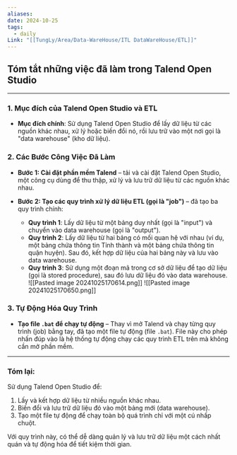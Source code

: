 ```yaml
---
aliases: 
date: 2024-10-25
tags:
  - daily
Link: "[[TungLy/Area/Data-WareHouse/ITL DataWareHouse/ETL]]"
---
```

## Tóm tắt những việc đã làm trong Talend Open Studio
---

### 1. Mục đích của Talend Open Studio và ETL
   - **Mục đích chính**: Sử dụng Talend Open Studio để lấy dữ liệu từ các nguồn khác nhau, xử lý hoặc biến đổi nó, rồi lưu trữ vào một nơi gọi là "data warehouse" (kho dữ liệu). 

### 2. Các Bước Công Việc Đã Làm
   - **Bước 1: Cài đặt phần mềm Talend** – tải và cài đặt Talend Open Studio, một công cụ dùng để thu thập, xử lý và lưu trữ dữ liệu từ các nguồn khác nhau.
   
   - **Bước 2: Tạo các quy trình xử lý dữ liệu ETL (gọi là "job")** –  đã tạo ba quy trình chính:
     - **Quy trình 1**: Lấy dữ liệu từ một bảng duy nhất (gọi là "input") và chuyển vào data warehouse (gọi là "output").
     - **Quy trình 2**: Lấy dữ liệu từ hai bảng có mối quan hệ với nhau (ví dụ, một bảng chứa thông tin Tỉnh thành và một bảng chứa thông tin quận huyện). Sau đó, kết hợp dữ liệu của hai bảng này và lưu vào data warehouse.
     - **Quy trình 3**: Sử dụng một đoạn mã trong cơ sở dữ liệu để tạo dữ liệu (gọi là stored procedure), sau đó lưu dữ liệu đó vào data warehouse.
     ![[Pasted image 20241025170614.png]]
     ![[Pasted image 20241025170650.png]]

### 3. Tự Động Hóa Quy Trình
   - **Tạo file `.bat` để chạy tự động** – Thay vì mở Talend và chạy từng quy trình (job) bằng tay,  đã tạo một file tự động (file `.bat`). File này cho phép  nhấn đúp vào là hệ thống tự động chạy các quy trình ETL trên mà không cần mở phần mềm.

---

### Tóm lại:

Sử dụng Talend Open Studio để:
1. Lấy và kết hợp dữ liệu từ nhiều nguồn khác nhau.
2. Biến đổi và lưu trữ dữ liệu đó vào một bảng mới (data warehouse).
3. Tạo một file tự động để chạy toàn bộ quá trình chỉ với một cú nhấp chuột. 

Với quy trình này,  có thể dễ dàng quản lý và lưu trữ dữ liệu một cách nhất quán và tự động hóa để tiết kiệm thời gian.




